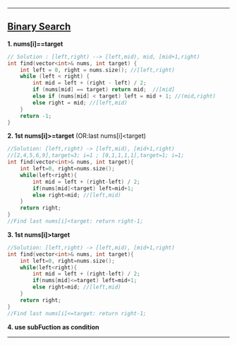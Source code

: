 ***
## [Binary Search](https://www.cnblogs.com/grandyang/p/6854825.html)

**1. nums[i]==target**
```cpp
// Solution : [left,right) --> [left,mid), mid, [mid+1,right)
int find(vector<int>& nums, int target) {
    int left = 0, right = nums.size(); //[left,right)
    while (left < right) {
        int mid = left + (right - left) / 2;
        if (nums[mid] == target) return mid;  //[mid]
        else if (nums[mid] < target) left = mid + 1; //(mid,right)
        else right = mid; //[left,mid)
    }
    return -1;
}
```
**2. 1st nums[i]>=target** (OR:last nums[i]<target)
```cpp
//Solution: [left,right) -> [left,mid), [mid+1,right)
//[2,4,5,6,9],target=3; i=1 ; [0,1,1,1,1],target=1; i=1;
int find(vector<int>& nums, int target){
    int left=0, right=nums.size();
    while(left<right){
        int mid = left + (right-left) / 2;
        if(nums[mid]<target) left=mid+1;
        else right=mid; //[left,mid)
    }
    return right; 
}
//Find last nums[i]<target: return right-1;
```

**3. 1st nums[i]>target** 
```cpp
//Solution: [left,right) -> [left,mid), [mid+1,right)
int find(vector<int>& nums, int target){
    int left=0, right=nums.size();
    while(left<right){
        int mid = left + (right-left) / 2;
        if(nums[mid]<=target) left=mid+1;
        else right=mid; //[left,mid)
    }
    return right; 
}
//Find last nums[i]<=target: return right-1;
```
**4. use subFuction as condition**
***
